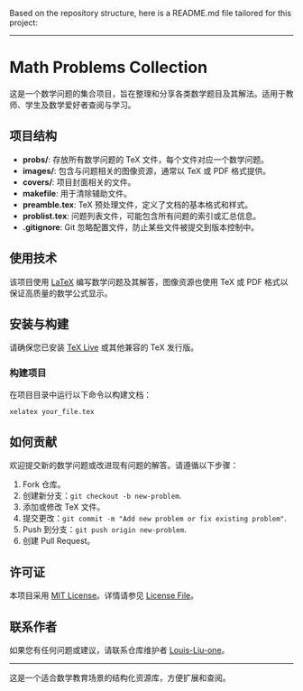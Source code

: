 

Based on the repository structure, here is a README.md file tailored for this project:

---

# Math Problems Collection

这是一个数学问题的集合项目，旨在整理和分享各类数学题目及其解法。适用于教师、学生及数学爱好者查阅与学习。

## 项目结构

- **probs/**: 存放所有数学问题的 TeX 文件，每个文件对应一个数学问题。
- **images/**: 包含与问题相关的图像资源，通常以 TeX 或 PDF 格式提供。
- **covers/**: 项目封面相关的文件。
- **makefile**: 用于清除辅助文件。
- **preamble.tex**: TeX 预处理文件，定义了文档的基本格式和样式。
- **problist.tex**: 问题列表文件，可能包含所有问题的索引或汇总信息。
- **.gitignore**: Git 忽略配置文件，防止某些文件被提交到版本控制中。

## 使用技术

该项目使用 [LaTeX](https://www.latex-project.org/) 编写数学问题及其解答，图像资源也使用 TeX 或 PDF 格式以保证高质量的数学公式显示。

## 安装与构建

请确保您已安装 [TeX Live](https://www.tug.org/texlive/) 或其他兼容的 TeX 发行版。

### 构建项目

在项目目录中运行以下命令以构建文档：

```bash
xelatex your_file.tex
```

## 如何贡献

欢迎提交新的数学问题或改进现有问题的解答。请遵循以下步骤：

1. Fork 仓库。
2. 创建新分支：`git checkout -b new-problem`.
3. 添加或修改 TeX 文件。
4. 提交更改：`git commit -m "Add new problem or fix existing problem"`.
5. Push 到分支：`git push origin new-problem`.
6. 创建 Pull Request。

## 许可证

本项目采用 [MIT License](https://opensource.org/licenses/MIT)。详情请参见 [License File](LICENSE)。

## 联系作者

如果您有任何问题或建议，请联系仓库维护者 [Louis-Liu-one](https://gitee.com/Louis-Liu-one)。

--- 

这是一个适合数学教育场景的结构化资源库，方便扩展和查阅。